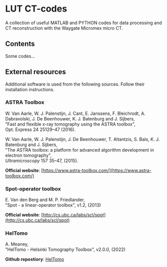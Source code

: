 # LUT CT-codes
A collection of useful MATLAB and PYTHON codes for data processing and CT reconstruction with the Waygate Micromex micro CT.

## Contents

Some codes...

## External resources

Additional software is used from the following sources. Follow their installation instructions.

### ASTRA Toolbox
 
W. Van Aarle, W. J. Palenstijn, J. Cant, E. Janssens, F. Bleichrodt, A. Dabravolski, J. De Beenhouwer,
K. J. Batenburg and J. Sijbers,  
"Fast and flexible x-ray tomography using the ASTRA toolbox",  
Opt. Express 24 25129–47 (2016).

W. Van Aarle, W. J. Palenstijn, J. De Beenhouwer, T. Altantzis, S. Bals, K. J. Batenburg and J. Sijbers,  
"The ASTRA toolbox: a platform for advanced algorithm development in electron tomography",  
_Ultramicroscopy_ 157 35–47, (2015).

**Official website**: [https://www.astra-toolbox.com/](https://www.astra-toolbox.com/)

### Spot-operator toolbox

E. Van den Berg and M. P. Friedlander,  
"Spot - a linear-operator toolbox", v1.2, (2013) 

**Official website**: [http://cs.ubc.ca/labs/scl/spot](http://cs.ubc.ca/labs/scl/spot)

### HelTomo

A. Meaney,  
"HelTomo - Helsinki Tomography Toolbox", v2.0.0, (2022)

**Github repostiory**: [HelTomo](https://github.com/Diagonalizable/HelTomo)